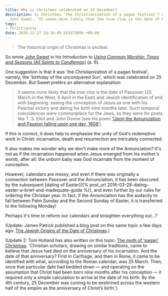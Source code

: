 ```yaml
---
title: Why is Christmas celebrated on 25 December?
description: Is Christmas 'the Christianization of a pagan festival'? According to
  John Sweet, 'It seems more likely that the true clue is the date of Passover'.
tags:
- Christianity
date: 2020-12-27 14:16:49.543373000 +00:00
---
```

> The historical origin of Christmas is unclear.

So wrote [John Sweet](https://www.churchtimes.co.uk/articles/2009/31-july/gazette/obituary-canon-john-philip-mcmurdo-sweet) in his Introduction to [_Using Common Worship: Times and Seasons (All Saints to Candlemas)_](https://www.chpublishing.co.uk/books/9780715123096/using-common-worship-times-and-seasons-part-1) (p. 6).

One suggestion is that it was 'the Christianization of a pagan festival', namely, the 'birthday of the unconquered Sun', which was celebrated on 25 December. But Sweet prefers an alternative explanation:

> It seems more likely that the true clue is the date of Passover (25 March in the West, 6 April in the East) and Jewish identification of end with beginning: seeing the conception of Jesus as one with his Paschal victory and dating his birth nine months later. Such temporal coincidences were commonplace for the Jews, as they were for poets like T. S. Eliot and John Donne (see his poem ['Upon the Annunciation and Passion falling upon one day, 1608'](https://en.wikisource.org/wiki/Upon_the_Annunciation_and_Passion_Falling_upon_One_Day._1608)).

If this is correct, it does help to emphasise the unity of God's redemptive work in Christ: incarnation, death and resurrection are intricately connected.

It also makes me wonder why we don't make more of the Annunciation? It's not as if the incarnation happened when Jesus emerged from his mother's womb, after all: the unborn baby was God incarnate from the moment of conception.

However, calendars are messy, and even if there was originally a connection between Passover and the Annunciation, it has been obscured by the subsequent [dating of Easter]({% post_url 2016-03-28-dating-easter-a-brief-and-inadequate-guide %}), and even further by our rules for ordering the Christian year. In fact, if the Annunciation has the audacity to fall between Palm Sunday and the Second Sunday of Easter, it is transferred to the following Monday!

Perhaps it's time to reform our calendars and straighten everything out...?

(Update: James Patrick published a blog post on this same topic a few days ago: [The Jewish Origins of the Date of Christmas](https://alabastertheology.wordpress.com/2020/12/22/jewish-origins-of-date-of-christmas/).)

(Update 2: Tom Holland has also written on this topic: [The myth of 'pagan' Christmas](https://unherd.com/2020/12/the-myth-of-pagan-christmas/). 'Christian scholars, drawing on similar traditions, came to believe that Jesus had died on the anniversary of his incarnation. And the date of that anniversary? First in Carthage, and then in Rome, it came to be identified with what, according to the Roman calendar, was 25 March. Then, once that particular date had bedded down — and operating on the assumption that Christ had been born nine months after his conception — it required only a simple calculation to arrive at the date of his birth. By the 4th century, 25 December was coming to be enshrined across the western half of the empire as the anniversary of Christ’s birth.')
